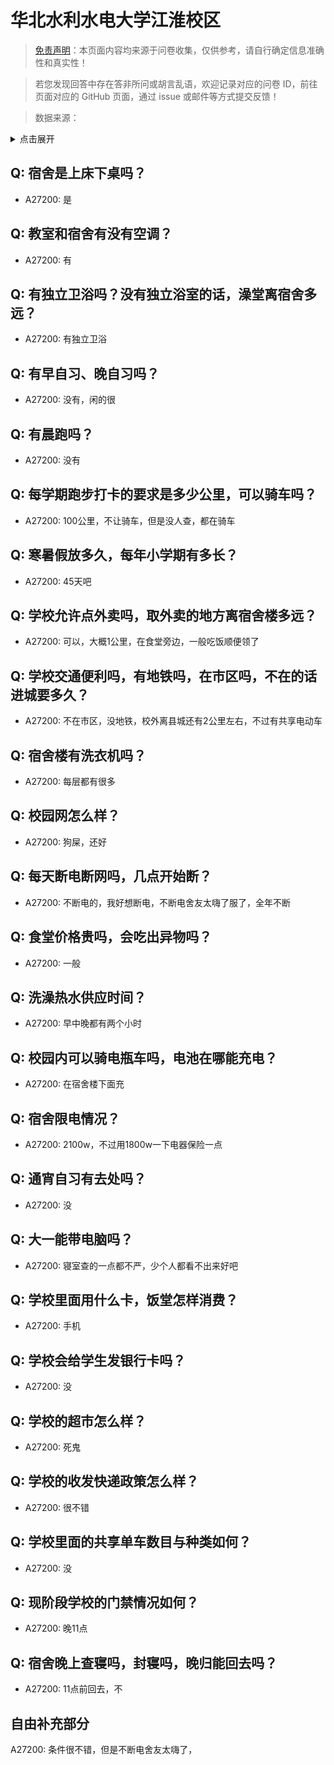 # 华北水利水电大学江淮校区

> [免责声明](https://colleges.chat/#_3)：本页面内容均来源于问卷收集，仅供参考，请自行确定信息准确性和真实性！

> 若您发现回答中存在答非所问或胡言乱语，欢迎记录对应的问卷 ID，前往页面对应的 GitHub 页面，通过 issue 或邮件等方式提交反馈！

> 数据来源：

<details><summary>点击展开</summary>
<ul>
<li>A27200: 19049590475@163.com (2024 年 11 月)</li>
</ul>
</details>

## Q: 宿舍是上床下桌吗？

- A27200: 是

## Q: 教室和宿舍有没有空调？

- A27200: 有

## Q: 有独立卫浴吗？没有独立浴室的话，澡堂离宿舍多远？

- A27200: 有独立卫浴

## Q: 有早自习、晚自习吗？

- A27200: 没有，闲的很

## Q: 有晨跑吗？

- A27200: 没有

## Q: 每学期跑步打卡的要求是多少公里，可以骑车吗？

- A27200: 100公里，不让骑车，但是没人查，都在骑车

## Q: 寒暑假放多久，每年小学期有多长？

- A27200: 45天吧

## Q: 学校允许点外卖吗，取外卖的地方离宿舍楼多远？

- A27200: 可以，大概1公里，在食堂旁边，一般吃饭顺便领了

## Q: 学校交通便利吗，有地铁吗，在市区吗，不在的话进城要多久？

- A27200: 不在市区，没地铁，校外离县城还有2公里左右，不过有共享电动车

## Q: 宿舍楼有洗衣机吗？

- A27200: 每层都有很多

## Q: 校园网怎么样？

- A27200: 狗屎，还好

## Q: 每天断电断网吗，几点开始断？

- A27200: 不断电的，我好想断电，不断电舍友太嗨了服了，全年不断

## Q: 食堂价格贵吗，会吃出异物吗？

- A27200: 一般

## Q: 洗澡热水供应时间？

- A27200: 早中晚都有两个小时

## Q: 校园内可以骑电瓶车吗，电池在哪能充电？

- A27200: 在宿舍楼下面充

## Q: 宿舍限电情况？

- A27200: 2100w，不过用1800w一下电器保险一点

## Q: 通宵自习有去处吗？

- A27200: 没

## Q: 大一能带电脑吗？

- A27200: 寝室查的一点都不严，少个人都看不出来好吧

## Q: 学校里面用什么卡，饭堂怎样消费？

- A27200: 手机

## Q: 学校会给学生发银行卡吗？

- A27200: 没

## Q: 学校的超市怎么样？

- A27200: 死鬼

## Q: 学校的收发快递政策怎么样？

- A27200: 很不错

## Q: 学校里面的共享单车数目与种类如何？

- A27200: 没

## Q: 现阶段学校的门禁情况如何？

- A27200: 晚11点

## Q: 宿舍晚上查寝吗，封寝吗，晚归能回去吗？

- A27200: 11点前回去，不

## 自由补充部分

A27200: 条件很不错，但是不断电舍友太嗨了，